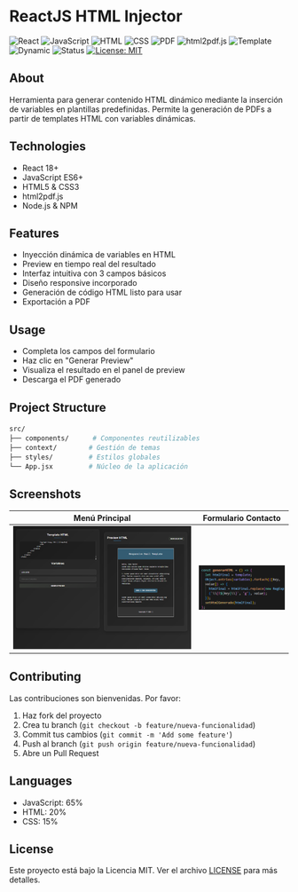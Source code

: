 # ReactJS HTML Injector

![React](https://img.shields.io/badge/React-18+-61DAFB.svg)
![JavaScript](https://img.shields.io/badge/JavaScript-ES6+-F7DF1E.svg)
![HTML](https://img.shields.io/badge/HTML-5-E34F26.svg)
![CSS](https://img.shields.io/badge/CSS-3-1572B6.svg)
![PDF](https://img.shields.io/badge/PDF-Generator-red.svg)
![html2pdf.js](https://img.shields.io/badge/html2pdf.js-Latest-blue.svg)
![Template](https://img.shields.io/badge/Template-Injection-success.svg)
![Dynamic](https://img.shields.io/badge/Dynamic-Variables-orange.svg)
![Status](https://img.shields.io/badge/Status-Active-brightgreen.svg)
[![License: MIT](https://img.shields.io/badge/License-MIT-blue.svg)](https://opensource.org/licenses/MIT)

## About
Herramienta para generar contenido HTML dinámico mediante la inserción de variables en plantillas predefinidas. Permite la generación de PDFs a partir de templates HTML con variables dinámicas.

## Technologies
- React 18+
- JavaScript ES6+
- HTML5 & CSS3
- html2pdf.js
- Node.js & NPM

## Features
- Inyección dinámica de variables en HTML
- Preview en tiempo real del resultado
- Interfaz intuitiva con 3 campos básicos
- Diseño responsive incorporado
- Generación de código HTML listo para usar
- Exportación a PDF

## Usage
- Completa los campos del formulario
- Haz clic en "Generar Preview"
- Visualiza el resultado en el panel de preview
- Descarga el PDF generado

## Project Structure
```bash
src/
├── components/      # Componentes reutilizables
├── context/        # Gestión de temas
├── styles/         # Estilos globales
└── App.jsx         # Núcleo de la aplicación
```

## Screenshots
| Menú Principal | Formulario Contacto |
|----------------|---------------------|
| ![Formulario y Preview de Inyeccion de Variables](./public/screenshot.png) | ![Fragmento de HTML "template"](./public/screenshot2.png) |

## Contributing
Las contribuciones son bienvenidas. Por favor:
1. Haz fork del proyecto
2. Crea tu branch (`git checkout -b feature/nueva-funcionalidad`)
3. Commit tus cambios (`git commit -m 'Add some feature'`)
4. Push al branch (`git push origin feature/nueva-funcionalidad`)
5. Abre un Pull Request

## Languages
- JavaScript: 65%
- HTML: 20%
- CSS: 15%

## License
Este proyecto está bajo la Licencia MIT. Ver el archivo [LICENSE](./LICENSE) para más detalles.

